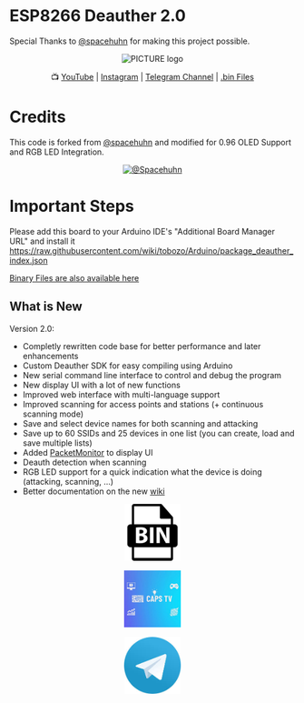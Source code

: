 # ESP8266 Deauther 2.0

Special Thanks to <a href="https://github.com/spacehuhn">@spacehuhn</a> for making this project possible.

<p align="center"><img alt="PICTURE logo" src="https://raw.githubusercontent.com/wiki/spacehuhn/esp8266_deauther/img/deauther_logo.png" width="200"></p>

<p align="center">
 📺 <a href="https://www.youtube.com/capstv">YouTube</a>
| <a href="https://instagram.com/capstv.yt">Instagram</a>
| <a href="https://t.me/caps_tv">Telegram Channel</a>
| <a href="https://raw.githubusercontent.com/capstv/Deauther_0.96-inch-OLED_RGB-LED/master/Bin_files/esp8266_deauther.ino.nodemcu.bin">.bin Files</a>
<br>

# Credits

This code is forked from <a href="https://github.com/spacehuhn">@spacehuhn</a> and modified for 0.96 OLED Support and RGB LED Integration.

<a href="https://github.com/spacehuhn"><p align="center"><img alt="@Spacehuhn" src="https://avatars0.githubusercontent.com/u/3826044?s=400&u=3d23938d052e229bd41931a9f2647a767a24d59e&v=4" width=200></p></a>

# Important Steps

Please add this board to your Arduino IDE's "Additional Board Manager URL" and install it <https://raw.githubusercontent.com/wiki/tobozo/Arduino/package_deauther_index.json>

<a href="https://raw.githubusercontent.com/capstv/Deauther_0.96-inch-OLED_RGB-LED/master/Bin_files/esp8266_deauther.ino.nodemcu.bin">Binary Files are also available here</a>

## What is New

Version 2.0:

- Completly rewritten code base for better performance and later enhancements
- Custom Deauther SDK for easy compiling using Arduino
- New serial command line interface to control and debug the program
- New display UI with a lot of new functions
- Improved web interface with multi-language support
- Improved scanning for access points and stations (+ continuous scanning mode)
- Save and select device names for both scanning and attacking
- Save up to 60 SSIDs and 25 devices in one list (you can create, load and save multiple lists)
- Added [PacketMonitor](https://github.com/spacehuhn/PacketMonitor) to display UI
- Deauth detection when scanning
- RGB LED support for a quick indication what the device is doing (attacking, scanning, ...)
- Better documentation on the new [wiki](https://github.com/spacehuhn/esp8266_deauther/wiki)

<a href="https://raw.githubusercontent.com/capstv/Deauther_0.96-inch-OLED_RGB-LED/master/Bin_files/esp8266_deauther.ino.nodemcu.bin"><p align="center"><img alt="Binary Files" src="https://raw.githubusercontent.com/capstv/Deauther_0.96-inch-OLED_RGB-LED/master/images/bin.png" width="100"></p></a>

<a href="https://www.youtube.com/capstv"><p align="center"><img alt="YouTube Channel" src="https://raw.githubusercontent.com/capstv/Deauther_0.96-inch-OLED_RGB-LED/master/images/youtube.jpg" width="100"></p></a>

<a href="https://t.me/caps_tv"><p align="center"><img alt="Telegram Channel" src="https://raw.githubusercontent.com/capstv/Deauther_0.96-inch-OLED_RGB-LED/master/images/telegram.jpg" width="100"></p></a>
